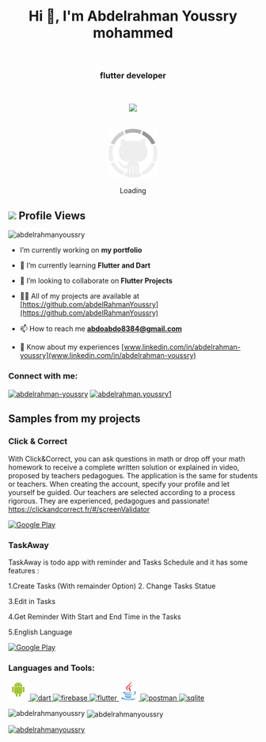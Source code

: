 <h1 align="center">Hi 👋, I'm Abdelrahman Youssry mohammed</h1>
<br>
<h3 align="center">flutter developer</h3>
<br>

<p align="center"> <img src="https://readme-typing-svg.herokuapp.com?lines=Welcome+to+my+GitHub+Profile" /> </p>
<br>
<div align=center>
        <img src="https://raw.githubusercontent.com/AhmedFathyDev/AhmedFathyDev/main/GitHub.gif" alt="GitHub Octocat Logo" height="100">
        <p>Loading</p>
    </div>
    
## <img src="https://media.giphy.com/media/ObNTw8Uzwy6KQ/giphy.gif" width="60px"> Profile Views  
<!--  <img src="https://komarev.com/ghpvc/?username=esra2-abdelltif&label=Profile%20views&color=0e75b6&style=flat" alt="esra2-abdelltif" /> </p>
 -->
<p align="left"> <img src="https://komarev.com/ghpvc/?username=abdelrahmanyoussry&label=Profile%20views&color=0e75b6&style=flat" alt="abdelrahmanyoussry" /> </p>


- I’m currently working on **my portfolio**

- 🌱 I’m currently learning **Flutter and Dart**

- 👯 I’m looking to collaborate on **Flutter Projects**

- 👨‍💻 All of my projects are available at [https://github.com/abdelRahmanYoussry](https://github.com/abdelRahmanYoussry)

- 📫 How to reach me **abdoabdo8384@gmail.com**

- 📄 Know about my experiences [www.linkedin.com/in/abdelrahman-youssry](www.linkedin.com/in/abdelrahman-youssry)

<h3 align="left">Connect with me:</h3>
<p align="left">
<a href="https://linkedin.com/in/abdelrahman-youssry" target="blank"><img align="center" src="https://raw.githubusercontent.com/rahuldkjain/github-profile-readme-generator/master/src/images/icons/Social/linked-in-alt.svg" alt="abdelrahman-youssry" height="30" width="40" /></a>
<a href="https://fb.com/abdelrahman.youssry1" target="blank"><img align="center" src="https://raw.githubusercontent.com/rahuldkjain/github-profile-readme-generator/master/src/images/icons/Social/facebook.svg" alt="abdelrahman.youssry1" height="30" width="40" /></a>
</p>

<h2> Samples from my projects </h2>


### Click & Correct
With Click&Correct, you can ask questions
in math or drop off your math homework
to receive a complete written solution or
explained in video, proposed by teachers
pedagogues.
The application is the same for students or
teachers. When creating the account, specify
your profile and let yourself be guided.
Our teachers are selected according to a process
rigorous. They are experienced, pedagogues and
passionate!
https://clickandcorrect.fr/#/screenValidator


<p><a href="https://play.google.com/store/apps/details?id=com.aro.android" target="_blank"><img alt="Google Play" src="https://img.shields.io/badge/Get%20it%20on%20google%20play-blue.svg?style=for-the-badge&logo=google-play" /></a>

### TaskAway
TaskAway is todo app with reminder and Tasks Schedule and it has some features :

1.Create Tasks (With remainder Option)
2. Change Tasks Statue

3.Edit in Tasks

4.Get Reminder With Start and End Time in the Tasks

5.English Language
<p><a href="https://play.google.com/store/apps/details?id=com.Abdelrhman.TaskAway" target="_blank"><img alt="Google Play" src="https://img.shields.io/badge/Get%20it%20on%20google%20play-blue.svg?style=for-the-badge&logo=google-play" /></a>


<h3 align="left">Languages and Tools:</h3>
<p align="left"> <a href="https://developer.android.com" target="_blank" rel="noreferrer"> <img src="https://raw.githubusercontent.com/devicons/devicon/master/icons/android/android-original-wordmark.svg" alt="android" width="40" height="40"/> </a> <a href="https://dart.dev" target="_blank" rel="noreferrer"> <img src="https://www.vectorlogo.zone/logos/dartlang/dartlang-icon.svg" alt="dart" width="40" height="40"/> </a> <a href="https://firebase.google.com/" target="_blank" rel="noreferrer"> <img src="https://www.vectorlogo.zone/logos/firebase/firebase-icon.svg" alt="firebase" width="40" height="40"/> </a> <a href="https://flutter.dev" target="_blank" rel="noreferrer"> <img src="https://www.vectorlogo.zone/logos/flutterio/flutterio-icon.svg" alt="flutter" width="40" height="40"/> </a> <a href="https://www.java.com" target="_blank" rel="noreferrer"> <img src="https://raw.githubusercontent.com/devicons/devicon/master/icons/java/java-original.svg" alt="java" width="40" height="40"/> </a> <a href="https://postman.com" target="_blank" rel="noreferrer"> <img src="https://www.vectorlogo.zone/logos/getpostman/getpostman-icon.svg" alt="postman" width="40" height="40"/> </a> <a href="https://www.sqlite.org/" target="_blank" rel="noreferrer"> <img src="https://www.vectorlogo.zone/logos/sqlite/sqlite-icon.svg" alt="sqlite" width="40" height="40"/> </a> </p>

<p><img align="left" src="https://github-readme-stats.vercel.app/api/top-langs?username=abdelrahmanyoussry&show_icons=true&locale=en&layout=compact" alt="abdelrahmanyoussry" /></p>

<p>&nbsp;<img align="center" src="https://github-readme-stats.vercel.app/api?username=abdelrahmanyoussry&show_icons=true&locale=en" alt="abdelrahmanyoussry" /></p>
<p align="left"> <a href="https://github.com/ryo-ma/github-profile-trophy"><img src="https://github-profile-trophy.vercel.app/?username=abdelrahmanyoussry" alt="abdelrahmanyoussry" /></a> </p>

